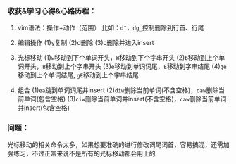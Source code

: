 ### 收获&学习心得&心路历程：

1. vim语法：操作+动作（范围）
比如：`d^`，`dg_`控制删除到行首、行尾

2. 编辑操作
  (1)y复制
  (2)d删除
  (3)c删除并进入insert

3. 光标移动
  (1)`w`移动到下个单词开头，`W`移动到下个字串开头
  (2)`b`移动到上个单词开头，`B`移动到上个字串开头
  (3)`e`移动到单词词尾，`E`移动到字串结尾
  (4)`ge`移动到上个单词结尾, `gE`移动到上个字串结尾

4. 组合
  (1)`ea`跳到单词词尾并insert
  (2)`diw`删除当前单词(不含空格)，`daw`删除当前单词(包含空格)
  (3)`ciw`删除当前单词并insert(不含空格)，`caw`删除当前单词并insert(包含空格)
  
### 问题：

光标移动的相关命令太多，如果想要准确的进行修改词尾词首，容易搞混，还需加强练习，不过正常来说不是所有的光标移动都会用上的

